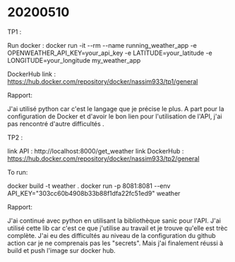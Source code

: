 # 20200510

TP1 : 

Run docker : docker run -it --rm --name running_weather_app -e OPENWEATHER_API_KEY=your_api_key -e LATITUDE=your_latitude -e LONGITUDE=your_longitude my_weather_app


DockerHub link : https://hub.docker.com/repository/docker/nassim933/tp1/general

Rapport: 

J'ai utilisé python car c'est le langage que je précise le plus. A part pour la configuration de Docker et d'avoir le bon lien pour l'utilisation de l'API, j'ai pas rencontré d'autre difficultés . 


TP2 : 

link API : http://localhost:8000/get_weather
link DockerHub : https://hub.docker.com/repository/docker/nassim933/tp2/general

To run: 

docker build -t weather .
docker run -p 8081:8081 --env API_KEY="303cc60b4908b33b88f1dfa22fc51ed9" weather


Rapport: 

J'ai continué avec python en utilisant la bibliothèque sanic pour l'API. J'ai utilisé cette lib car c'est ce que j'utilise au travail et je trouve qu'elle est trèc complète. J'ai eu des difficultés au niveau de la configuration du github action car je ne comprenais pas les "secrets". Mais j'ai finalement réussi à build et push l'image sur docker hub. 
